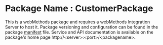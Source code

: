 # Package Name : CustomerPackage
This is a webMethods package and requires a webMethods Integration Server to host it. Package versioning and configuration can be found in the package [manifest](./CustomerPackage/manifest.v3) file. Service and API documentation is available on the package's home page http://&lt;server&gt;:&lt;port&gt;/&lt;packagename>.